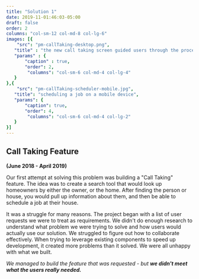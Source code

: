 ```yaml
---
title: "Solution 1"
date: 2019-11-01:46:03-05:00
draft: false
order: 2
columns: "col-sm-12 col-md-8 col-lg-6"
images: [{
    "src": "pm-callTaking-desktop.png",
   "title" : "the new call taking screen guided users through the process of searching for the customer, reviewing their info, and scheduling a new job, however, it didn't offer much flexibility. ",
   "params" : {
       "caption" : true,
       "order": 2,
        "columns": "col-sm-6 col-md-4 col-lg-4"
   }
},{
    "src": "pm-callTaking-scheduler-mobile.jpg",
   "title": "scheduling a job on a mobile device",
   "params": {
       "caption": true,
       "order": 4,
        "columns": "col-sm-6 col-md-4 col-lg-2"
   }
}]
---
```

## Call Taking Feature  
**(June 2018 - April 2019)**

Our first attempt at solving this problem was building a "Call Taking" feature. The idea was to create a search tool that would look up homeowners by either the owner, or the home.  After finding the person or house, you would pull up information about them, and then be able to schedule a job at their house.

It was a struggle for many reasons. The project began with a list of user requests we were to treat as requirements. We didn't do enough research to understand what problem we were trying to solve and how users would actually use our solution. We struggled to figure out how to collaborate effectively. When trying to leverage existing components to speed up development, it created more problems than it solved. We were all unhappy with what we built. 

*We managed to build the feature that was requested - but **we didn't meet what the users really needed.***